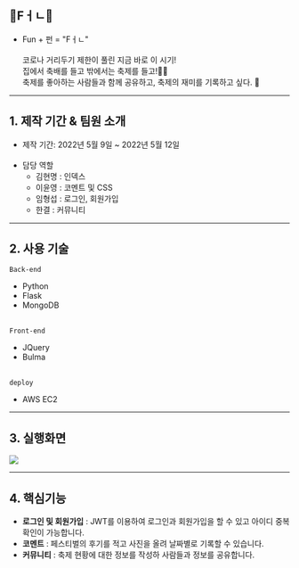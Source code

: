 ## 🎊Fㅓㄴ🎊
- Fun + 펀 = "Fㅓㄴ" <br/><br/>
코로나 거리두기 제한이 풀린 지금 바로 이 시기!<br>
집에서 축배를 들고 밖에서는 축제를 들고!🍻🍺<br>
축제를 좋아하는 사람들과 함께 공유하고, 축제의 재미를 기록하고 싶다. 📸 <br>
---
## 1. 제작 기간 & 팀원 소개
- 제작 기간: 2022년 5월 9일 ~ 2022년 5월 12일 <br/><br/>
- 담당 역할
  + 김현명 : 인덱스
  + 이윤영 : 코멘트 및 CSS
  + 임형섭 : 로그인, 회원가입
  + 한결 : 커뮤니티
---
## 2. 사용 기술 <br/>
`Back-end`
- Python
- Flask
- MongoDB <br/><br/>

`Front-end`
- JQuery
- Bulma <br/><br/>

`deploy` 
- AWS EC2 
---
## 3. 실행화면
<img src="https://user-images.githubusercontent.com/102935156/168025626-3620f704-a65e-4a70-9c01-6a9bf0cfffa0.PNG">

--- 
## 4. 핵심기능
+ **로그인 및 회원가입** : JWT를 이용하여 로그인과 회원가입을 할 수 있고 아이디 중복확인이 가능합니다. <br/>
+ **코멘트**
  : 페스티벌의 후기를 적고 사진을 올려 날짜별로 기록할 수 있습니다. <br/>
+ **커뮤니티** : 축제 현황에 대한 정보를 작성하 사람들과 정보를 공유합니다. 
